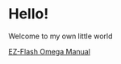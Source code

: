 <html>
<body>
<h1>Hello!</h1>
<p>Welcome to my own little world</p>
<a href="sterophonick.github.io/omegamanual.html">EZ-Flash Omega Manual</a>
</body>
</html>